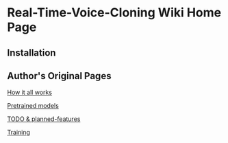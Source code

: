 # Real-Time-Voice-Cloning Wiki Home Page

## Installation


## Author's Original Pages
[How it all works](https://github.com/CorentinJ/Real-Time-Voice-Cloning/wiki/How-it-all-works)

[Pretrained models](https://github.com/CorentinJ/Real-Time-Voice-Cloning/wiki/Pretrained-models)

[TODO & planned-features](https://github.com/CorentinJ/Real-Time-Voice-Cloning/wiki/TODO-&-planned-features)

[Training](https://github.com/CorentinJ/Real-Time-Voice-Cloning/wiki/Training)